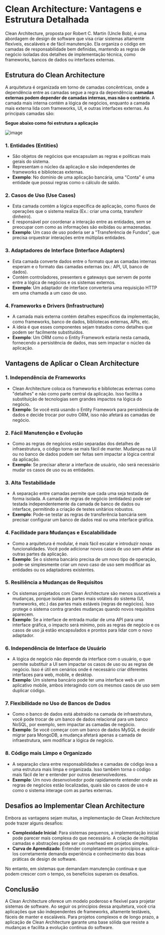 # Clean Architecture: Vantagens e Estrutura Detalhada

Clean Architecture, proposta por Robert C. Martin (Uncle Bob), é uma abordagem de design de software que visa criar sistemas altamente flexíveis, escaláveis e de fácil manutenção. Ela organiza o código em camadas de responsabilidade bem definidas, mantendo as regras de negócio isoladas dos detalhes de implementação técnica, como frameworks, bancos de dados ou interfaces externas.

## Estrutura do Clean Architecture

A arquitetura é organizada em torno de camadas concêntricas, onde a dependência entre as camadas segue a regra da dependência: **camadas externas podem depender de camadas internas, mas não o contrário**. A camada mais interna contém a lógica de negócios, enquanto a camada mais externa lida com frameworks, UI, e outras interfaces externas. As principais camadas são:

**Segue abaixo como foi estrutura a aplicação**

![image](https://github.com/fiap-8soat-tc-one/tc-backend-s2/blob/main/assets/clean-arch.png)

### 1. Entidades (Entities)

- São objetos de negócios que encapsulam as regras e políticas mais gerais do sistema.
- Representam o núcleo da aplicação e são independentes de frameworks e bibliotecas externas.
- **Exemplo**: No domínio de uma aplicação bancária, uma "Conta" é uma entidade que possui regras como o cálculo de saldo.

### 2. Casos de Uso (Use Cases)

- Esta camada contém a lógica específica de aplicação, como fluxos de operações que o sistema realiza (Ex.: criar uma conta, transferir dinheiro).
- É responsável por coordenar a interação entre as entidades, sem se preocupar com como as informações são exibidas ou armazenadas.
- **Exemplo**: Um caso de uso poderia ser a "Transferência de Fundos", que precisa orquestrar interações entre múltiplas entidades.

### 3. Adaptadores de Interface (Interface Adapters)

- Esta camada converte dados entre o formato que as camadas internas esperam e o formato das camadas externas (ex.: API, UI, banco de dados).
- Contém controladores, presenters e gateways que servem de ponte entre a lógica de negócios e os sistemas externos.
- **Exemplo**: Um adaptador de interface converteria uma requisição HTTP em uma chamada a um caso de uso.

### 4. Frameworks e Drivers (Infrastructure)

- A camada mais externa contém detalhes específicos da implementação, como frameworks, banco de dados, bibliotecas externas, APIs, etc.
- A ideia é que esses componentes sejam tratados como detalhes que podem ser facilmente substituídos.
- **Exemplo**: Um ORM como o Entity Framework estaria nesta camada, fornecendo a persistência de dados, mas sem impactar o núcleo da aplicação.

## Vantagens de Aplicar o Clean Architecture

### 1. Independência de Frameworks

- Clean Architecture coloca os frameworks e bibliotecas externas como "detalhes" e não como parte central da aplicação. Isso facilita a substituição de tecnologias sem grandes impactos na lógica do negócio.
- **Exemplo**: Se você está usando o Entity Framework para persistência de dados e decide trocar por outro ORM, isso não afetará as camadas de negócio.

### 2. Fácil Manutenção e Evolução

- Como as regras de negócios estão separadas dos detalhes de infraestrutura, o código torna-se mais fácil de manter. Mudanças na UI ou no banco de dados podem ser feitas sem impactar a lógica central da aplicação.
- **Exemplo**: Se precisar alterar a interface de usuário, não será necessário mudar os casos de uso ou as entidades.

### 3. Alta Testabilidade

- A separação entre camadas permite que cada uma seja testada de forma isolada. A camada de regras de negócio (entidades) pode ser testada independentemente da camada de banco de dados ou interface, permitindo a criação de testes unitários robustos.
- **Exemplo**: Pode-se testar as regras de transferência bancária sem precisar configurar um banco de dados real ou uma interface gráfica.

### 4. Facilidade para Mudanças e Escalabilidade

- Como a arquitetura é modular, é mais fácil escalar e introduzir novas funcionalidades. Você pode adicionar novos casos de uso sem afetar as outras partes da aplicação.
- **Exemplo**: Se o sistema bancário precisa de um novo tipo de operação, pode-se simplesmente criar um novo caso de uso sem modificar as entidades ou os adaptadores existentes.

### 5. Resiliência a Mudanças de Requisitos

- Os sistemas projetados com Clean Architecture são menos suscetíveis a mudanças, porque isolam as partes mais voláteis do sistema (UI, frameworks, etc.) das partes mais estáveis (regras de negócios). Isso protege o sistema contra grandes mudanças quando novos requisitos aparecem.
- **Exemplo**: Se a interface de entrada mudar de uma API para uma interface gráfica, o impacto será mínimo, pois as regras de negócio e os casos de uso já estão encapsulados e prontos para lidar com o novo adaptador.

### 6. Independência de Interface de Usuário

- A lógica de negócio não depende da interface com o usuário, o que permite substituir a UI sem impactar os casos de uso ou as regras de negócio. Isso é útil em cenários onde é necessário criar diferentes interfaces para web, mobile, e desktop.
- **Exemplo**: Um sistema bancário pode ter uma interface web e um aplicativo mobile, ambos interagindo com os mesmos casos de uso sem duplicar código.

### 7. Flexibilidade no Uso de Bancos de Dados

- Como o banco de dados está abstraído na camada de infraestrutura, você pode trocar de um banco de dados relacional para um banco NoSQL, por exemplo, sem impactar as camadas de negócio.
- **Exemplo**: Se você começar com um banco de dados MySQL e decidir migrar para MongoDB, a mudança afetará apenas a camada de infraestrutura, sem modificar a lógica de negócio.

### 8. Código mais Limpo e Organizado

- A separação clara entre responsabilidades e camadas de código leva a uma estrutura mais limpa e organizada. Isso também torna o código mais fácil de ler e entender por outros desenvolvedores.
- **Exemplo**: Um novo desenvolvedor pode rapidamente entender onde as regras de negócios estão localizadas, quais são os casos de uso e como o sistema interage com as partes externas.

## Desafios ao Implementar Clean Architecture

Embora as vantagens sejam muitas, a implementação de Clean Architecture pode trazer alguns desafios:

- **Complexidade Inicial**: Para sistemas pequenos, a implementação inicial pode parecer mais complexa do que necessário. A criação de múltiplas camadas e abstrações pode ser um overhead em projetos simples.
- **Curva de Aprendizado**: Entender completamente os princípios e aplicá-los corretamente demanda experiência e conhecimento das boas práticas de design de software.

No entanto, em sistemas que demandam manutenção contínua e que podem crescer com o tempo, os benefícios superam os desafios.

## Conclusão

A Clean Architecture oferece um modelo poderoso e flexível para projetar sistemas de software. Ao seguir os princípios dessa arquitetura, você cria aplicações que são independentes de frameworks, altamente testáveis, fáceis de manter e escaláveis. Para projetos complexos e de longo prazo, a aplicação de Clean Architecture garante uma base sólida que resiste a mudanças e facilita a evolução contínua do software.